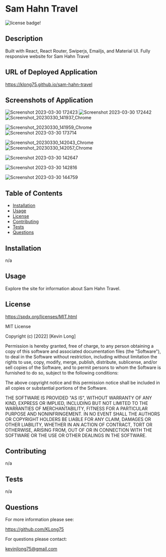 # Sam Hahn Travel

![license badge!](https://img.shields.io/badge/license-MIT-blue)

## Description

Built with React, React Router, Swiperjs, Emailjs, and Material UI. Fully responsive website for Sam Hahn Travel 

## URL of Deployed Application

<https://klong75.github.io/sam-hahn-travel>

## Screenshots of Application

![Screenshot 2023-03-30 172423](https://user-images.githubusercontent.com/98487770/228978082-65a56dc0-e9f4-41ea-b6ee-12df61fe346e.png)
![Screenshot 2023-03-30 172442](https://user-images.githubusercontent.com/98487770/228978096-25cf9539-afd1-48e0-993c-a0d179697c4e.png)
![Screenshot_20230330_141937_Chrome](https://user-images.githubusercontent.com/98487770/228949134-2037d933-d710-4590-a5db-c2f72d3ee2ea.jpg)


![Screenshot_20230330_141959_Chrome](https://user-images.githubusercontent.com/98487770/228978549-ba4d7a70-5755-4029-a6ab-b28a62174ea8.jpg)
![Screenshot 2023-03-30 173714](https://user-images.githubusercontent.com/98487770/228979062-8f9b5487-73e7-4ab1-a149-091e08d695f3.png)


![Screenshot_20230330_142043_Chrome](https://user-images.githubusercontent.com/98487770/228978560-02df30ed-8ec6-42e9-8365-e13e3b653a09.jpg)
![Screenshot_20230330_142057_Chrome](https://user-images.githubusercontent.com/98487770/228979244-1bb6bf45-8d47-4962-858d-5bc414c60b14.jpg)

![Screenshot 2023-03-30 142647](https://user-images.githubusercontent.com/98487770/228947900-45f457be-d682-4145-94ea-5b1e4eb7ca26.png)

![Screenshot 2023-03-30 142816](https://user-images.githubusercontent.com/98487770/228947920-33250e4f-fef5-45f5-a270-07450e5e7a06.png)

![Screenshot 2023-03-30 144759](https://user-images.githubusercontent.com/98487770/228948138-8b56e4e1-42b4-45a5-b0da-91c41f7f32b3.png)

## Table of Contents

- [Installation](#installation)
- [Usage](#usage)
- [License](#license)
- [Contributing](#contributing)
- [Tests](#tests)
- [Questions](#questions)

## Installation

n/a

## Usage

Explore the site for information about Sam Hahn Travel.

## License

<https://spdx.org/licenses/MIT.html>

MIT License

Copyright (c) [2022] [Kevin Long]

Permission is hereby granted, free of charge, to any person obtaining a copy
of this software and associated documentation files (the "Software"), to deal
in the Software without restriction, including without limitation the rights
to use, copy, modify, merge, publish, distribute, sublicense, and/or sell
copies of the Software, and to permit persons to whom the Software is
furnished to do so, subject to the following conditions:

The above copyright notice and this permission notice shall be included in all
copies or substantial portions of the Software.

THE SOFTWARE IS PROVIDED "AS IS", WITHOUT WARRANTY OF ANY KIND, EXPRESS OR
IMPLIED, INCLUDING BUT NOT LIMITED TO THE WARRANTIES OF MERCHANTABILITY,
FITNESS FOR A PARTICULAR PURPOSE AND NONINFRINGEMENT. IN NO EVENT SHALL THE
AUTHORS OR COPYRIGHT HOLDERS BE LIABLE FOR ANY CLAIM, DAMAGES OR OTHER
LIABILITY, WHETHER IN AN ACTION OF CONTRACT, TORT OR OTHERWISE, ARISING FROM,
OUT OF OR IN CONNECTION WITH THE SOFTWARE OR THE USE OR OTHER DEALINGS IN THE
SOFTWARE.

## Contributing

n/a

## Tests

n/a

## Questions

For more information please see:

<https://github.com/KLong75>

For questions please contact:

[kevinjlong75@gmail.com](mailto:kevinjlong75@gmail.com)
